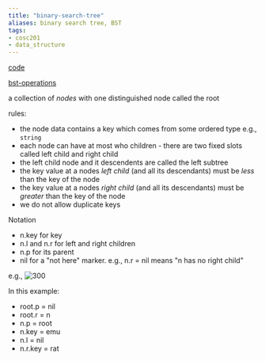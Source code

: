 ```yaml
---
title: "binary-search-tree"
aliases: binary search tree, BST
tags: 
- cosc201
- data_structure
---
```


[code](https://blackboard.otago.ac.nz/bbcswebdav/pid-2890167-dt-content-rid-18354839_1/courses/COSC201_S1DNIE_2022/BST.java)

[bst-operations](notes/bst-operations.md)

a collection of *nodes* with one distinguished node called the root

rules:
- the node data contains a key which comes from some ordered type e.g., `string`
- each node can have at most who children - there are two fixed slots called left child and right child
- the left child node and it descendents are called the left subtree
- the key value at a nodes *left child* (and all its descendants) must be *less* than the key of the node
- the key value at a nodes *right child* (and all its descendants) must be *greater* than the key of the node
- we do not allow duplicate keys

Notation
- n.key for key
- n.l and n.r for left and right children
- n.p for its parent
- nil for a "not here" marker. e.g.,  n.r = nil means "n has no right child"

e.g., 
![300](https://i.imgur.com/n0IzHW7.png#invert)

In this example:
- root.p = nil
- root.r = n
- n.p = root
- n.key = emu
- n.l = nil
- n.r.key = rat
